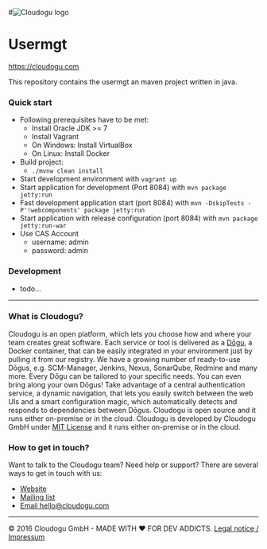 #![Cloudogu logo](https://github.com/cloudogu/website/blob/master/images/logo.png)
# Usermgt
https://cloudogu.com

This repository contains the usermgt an maven project written in java.

### Quick start
* Following prerequisites have to be met:
  - Install Oracle JDK >= 7
  - Install Vagrant
  - On Windows: Install VirtualBox
  - On Linux: Install Docker
* Build project:
  - `./mvnw clean install`
* Start development environment with `vagrant up`
* Start application for development (Port 8084) with `mvn package jetty:run`
* Fast development application start (port 8084) with `mvn -DskipTests -P'!webcomponents' package jetty:run`
* Start application with release configuration (port 8084) with `mvn package jetty:run-war`
* Use CAS Account
  - username: admin
  - password: admin  

### Development
* todo...  

---
### What is Cloudogu?
Cloudogu is an open platform, which lets you choose how and where your team creates great software. Each service or tool is delivered as a [Dōgu](https://translate.google.com/?text=D%26%23x014d%3Bgu#ja/en/%E9%81%93%E5%85%B7), a Docker container, that can be easily integrated in your environment just by pulling it from our registry. We have a growing number of ready-to-use Dōgus, e.g. SCM-Manager, Jenkins, Nexus, SonarQube, Redmine and many more. Every Dōgu can be tailored to your specific needs. You can even bring along your own Dōgus! Take advantage of a central authentication service, a dynamic navigation, that lets you easily switch between the web UIs and a smart configuration magic, which automatically detects and responds to dependencies between Dōgus. Cloudogu is open source and it runs either on-premise or in the cloud. Cloudogu is developed by Cloudogu GmbH under [MIT License](https://github.com/cloudogu/website/blob/master/LICENSE.md) and it runs either on-premise or in the cloud.

### How to get in touch?
Want to talk to the Cloudogu team? Need help or support? There are several ways to get in touch with us:

* [Website](https://cloudogu.com)
* [Mailing list](https://groups.google.com/forum/#!forum/cloudogu)
* [Email hello@cloudogu.com](mailto:hello@cloudogu.com)

---
&copy; 2016 Cloudogu GmbH - MADE WITH :heart: FOR DEV ADDICTS. [Legal notice / Impressum](https://cloudogu.com/imprint.html)
